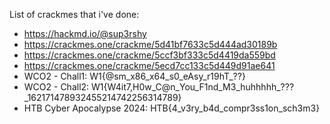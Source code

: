List of crackmes that i've done:
- https://hackmd.io/@sup3rshy
- https://crackmes.one/crackme/5d41bf7633c5d444ad30189b
- https://crackmes.one/crackme/5ccf3bf333c5d4419da559bd
- https://crackmes.one/crackme/5ecd7cc133c5d449d91ae641
- WCO2 - Chall1: W1{@sm_x86_x64_s0_eAsy_r19hT_??}
- WCO2 - Chall2: W1{W4it7,H0w_C@n_You_F1nd_M3_huhhhhh_???_162171478932455214742256314789}
- HTB Cyber Apocalypse 2024: HTB{4_v3ry_b4d_compr3ss1on_sch3m3}
